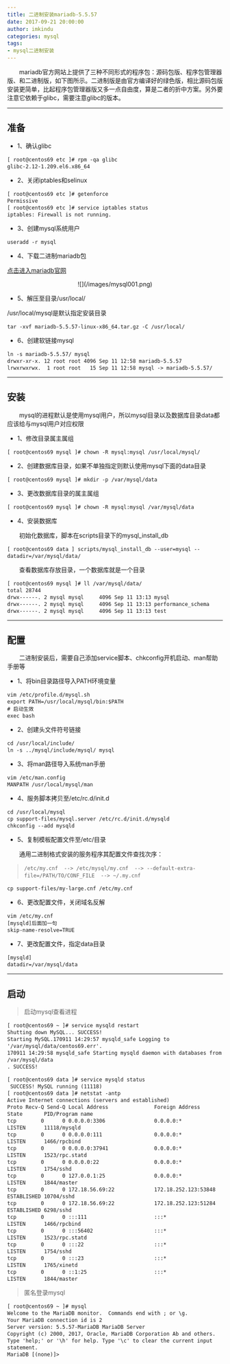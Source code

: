 ```yaml
---
title: 二进制安装mariadb-5.5.57
date: 2017-09-21 20:00:00
author: imkindu
categories: mysql
tags:
- mysql二进制安装
---
```



　　mariadb官方网站上提供了三种不同形式的程序包：源码包版、程序包管理器版、和二进制版，如下图所示。二进制版是由官方编译好的绿色版，相比源码包版安装更简单，比起程序包管理器版又多一点自由度，算是二者的折中方案。另外要注意它依赖于glibc，需要注意glibc的版本。

<!--more-->

---

## 准备

- 1、确认glibc

```
[ root@centos69 etc ]# rpm -qa glibc
glibc-2.12-1.209.el6.x86_64
```

- 2、关闭iptables和selinux

```
[ root@centos69 etc ]# getenforce
Permissive
[ root@centos69 etc ]# service iptables status
iptables: Firewall is not running.
```


- 3、创建mysql系统用户

```
useradd -r mysql
```

- 4、下载二进制mariadb包

[点击进入mariadb官网](https://downloads.mariadb.org/mariadb/5.5.57/#)

<div align="center">
![](/images/mysql001.png)
</div>

- 5、解压至目录/usr/local/

/usr/local/mysql是默认指定安装目录

```
tar -xvf mariadb-5.5.57-linux-x86_64.tar.gz -C /usr/local/
```

- 6、创建软链接mysql

```
ln -s mariadb-5.5.57/ mysql
drwxr-xr-x. 12 root root 4096 Sep 11 12:58 mariadb-5.5.57
lrwxrwxrwx.  1 root root   15 Sep 11 12:58 mysql -> mariadb-5.5.57/
```


---

## 安装

　　mysql的进程默认是使用mysql用户，所以mysql目录以及数据库目录data都应该给与mysql用户对应权限


- 1、修改目录属主属组

```
[ root@centos69 mysql ]# chown -R mysql:mysql /usr/local/mysql/
```

- 2、创建数据库目录，如果不单独指定则默认使用mysql下面的data目录

```
[ root@centos69 mysql ]# mkdir -p /var/mysql/data
```

- 3、更改数据库目录的属主属组

```
[ root@centos69 mysql ]# chown -R mysql:mysql /var/mysql/data
```

- 4、安装数据库

　　初始化数据库，脚本在scripts目录下的mysql_install_db

```
[ root@centos69 data ] scripts/mysql_install_db --user=mysql --datadir=/var/mysql/data/
```

　　查看数据库存放目录，一个数据库就是一个目录

```
[ root@centos69 mysql ]# ll /var/mysql/data/
total 28744
drwx------. 2 mysql mysql     4096 Sep 11 13:13 mysql
drwx------. 2 mysql mysql     4096 Sep 11 13:13 performance_schema
drwx------. 2 mysql mysql     4096 Sep 11 13:13 test
```

---

## 配置


　　二进制安装后，需要自己添加service脚本、chkconfig开机启动、man帮助手册等

- 1、将bin目录路径导入PATH环境变量

```
vim /etc/profile.d/mysql.sh
export PATH=/usr/local/mysql/bin:$PATH
# 启动生效
exec bash
```
-  2、创建头文件符号链接

```
cd /usr/local/include/
ln -s ../mysql/include/mysql/ mysql
```

- 3、将man路径导入系统man手册

```
vim /etc/man.config
MANPATH /usr/local/mysql/man
```

- 4、服务脚本拷贝至/etc/rc.d/init.d

```
cd /usr/local/mysql
cp support-files/mysql.server /etc/rc.d/init.d/mysqld
chkconfig --add mysqld
```

- 5、复制模板配置文件至/etc/目录


　　通用二进制格式安装的服务程序其配置文件查找次序：

> `/etc/my.cnf  --> /etc/mysql/my.cnf  --> --default-extra-file=/PATH/TO/CONF_FILE  --> ~/.my.cnf`

```
cp support-files/my-large.cnf /etc/my.cnf
```


- 6、更改配置文件，关闭域名反解

```
vim /etc/my.cnf
[mysqld]后面加一句
skip-name-resolve=TRUE
```

- 7、更改配置文件，指定data目录

```
[mysqld]
datadir=/var/mysql/data
```


---

## 启动

> 启动mysql查看进程

```
[ root@centos69 ~ ]# service mysqld restart
Shutting down MySQL... SUCCESS! 
Starting MySQL.170911 14:29:57 mysqld_safe Logging to '/var/mysql/data/centos69.err'.
170911 14:29:58 mysqld_safe Starting mysqld daemon with databases from /var/mysql/data
. SUCCESS! 
```
```
[ root@centos69 data ]# service mysqld status
 SUCCESS! MySQL running (11118)
[ root@centos69 data ]# netstat -antp
Active Internet connections (servers and established)
Proto Recv-Q Send-Q Local Address               Foreign Address             State       PID/Program name   
tcp        0      0 0.0.0.0:3306                0.0.0.0:*                   LISTEN      11118/mysqld        
tcp        0      0 0.0.0.0:111                 0.0.0.0:*                   LISTEN      1466/rpcbind        
tcp        0      0 0.0.0.0:37941               0.0.0.0:*                   LISTEN      1523/rpc.statd      
tcp        0      0 0.0.0.0:22                  0.0.0.0:*                   LISTEN      1754/sshd           
tcp        0      0 127.0.0.1:25                0.0.0.0:*                   LISTEN      1844/master         
tcp        0      0 172.18.56.69:22             172.18.252.123:53848        ESTABLISHED 10704/sshd          
tcp        0      0 172.18.56.69:22             172.18.252.123:51284        ESTABLISHED 6298/sshd           
tcp        0      0 :::111                      :::*                        LISTEN      1466/rpcbind        
tcp        0      0 :::56402                    :::*                        LISTEN      1523/rpc.statd      
tcp        0      0 :::22                       :::*                        LISTEN      1754/sshd           
tcp        0      0 :::23                       :::*                        LISTEN      1765/xinetd         
tcp        0      0 ::1:25                      :::*                        LISTEN      1844/master 
```

> 匿名登录mysql

```
[ root@centos69 ~ ]# mysql
Welcome to the MariaDB monitor.  Commands end with ; or \g.
Your MariaDB connection id is 2
Server version: 5.5.57-MariaDB MariaDB Server
Copyright (c) 2000, 2017, Oracle, MariaDB Corporation Ab and others.
Type 'help;' or '\h' for help. Type '\c' to clear the current input statement.
MariaDB [(none)]> 
```